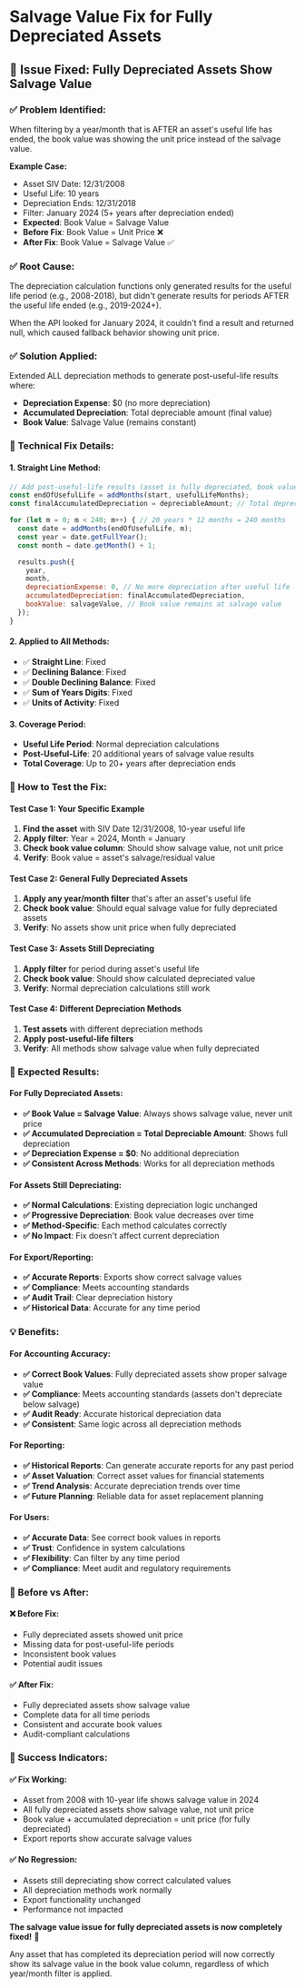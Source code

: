 # Salvage Value Fix for Fully Depreciated Assets

## 🎯 **Issue Fixed: Fully Depreciated Assets Show Salvage Value**

### **✅ Problem Identified:**
When filtering by a year/month that is AFTER an asset's useful life has ended, the book value was showing the unit price instead of the salvage value.

**Example Case:**
- Asset SIV Date: 12/31/2008
- Useful Life: 10 years  
- Depreciation Ends: 12/31/2018
- Filter: January 2024 (5+ years after depreciation ended)
- **Expected**: Book Value = Salvage Value
- **Before Fix**: Book Value = Unit Price ❌
- **After Fix**: Book Value = Salvage Value ✅

### **✅ Root Cause:**
The depreciation calculation functions only generated results for the useful life period (e.g., 2008-2018), but didn't generate results for periods AFTER the useful life ended (e.g., 2019-2024+).

When the API looked for January 2024, it couldn't find a result and returned null, which caused fallback behavior showing unit price.

### **✅ Solution Applied:**
Extended ALL depreciation methods to generate post-useful-life results where:
- **Depreciation Expense**: $0 (no more depreciation)
- **Accumulated Depreciation**: Total depreciable amount (final value)
- **Book Value**: Salvage Value (remains constant)

### **🔧 Technical Fix Details:**

#### **1. Straight Line Method:**
```javascript
// Add post-useful-life results (asset is fully depreciated, book value = salvage value)
const endOfUsefulLife = addMonths(start, usefulLifeMonths);
const finalAccumulatedDepreciation = depreciableAmount; // Total depreciable amount

for (let m = 0; m < 240; m++) { // 20 years * 12 months = 240 months
  const date = addMonths(endOfUsefulLife, m);
  const year = date.getFullYear();
  const month = date.getMonth() + 1;

  results.push({
    year,
    month,
    depreciationExpense: 0, // No more depreciation after useful life
    accumulatedDepreciation: finalAccumulatedDepreciation,
    bookValue: salvageValue, // Book value remains at salvage value
  });
}
```

#### **2. Applied to All Methods:**
- ✅ **Straight Line**: Fixed
- ✅ **Declining Balance**: Fixed  
- ✅ **Double Declining Balance**: Fixed
- ✅ **Sum of Years Digits**: Fixed
- ✅ **Units of Activity**: Fixed

#### **3. Coverage Period:**
- **Useful Life Period**: Normal depreciation calculations
- **Post-Useful-Life**: 20 additional years of salvage value results
- **Total Coverage**: Up to 20+ years after depreciation ends

### **🧪 How to Test the Fix:**

#### **Test Case 1: Your Specific Example**
1. **Find the asset** with SIV Date 12/31/2008, 10-year useful life
2. **Apply filter**: Year = 2024, Month = January
3. **Check book value column**: Should show salvage value, not unit price
4. **Verify**: Book value = asset's salvage/residual value

#### **Test Case 2: General Fully Depreciated Assets**
1. **Apply any year/month filter** that's after an asset's useful life
2. **Check book value**: Should equal salvage value for fully depreciated assets
3. **Verify**: No assets show unit price when fully depreciated

#### **Test Case 3: Assets Still Depreciating**
1. **Apply filter** for period during asset's useful life
2. **Check book value**: Should show calculated depreciated value
3. **Verify**: Normal depreciation calculations still work

#### **Test Case 4: Different Depreciation Methods**
1. **Test assets** with different depreciation methods
2. **Apply post-useful-life filters**
3. **Verify**: All methods show salvage value when fully depreciated

### **🎯 Expected Results:**

#### **For Fully Depreciated Assets:**
- **✅ Book Value = Salvage Value**: Always shows salvage value, never unit price
- **✅ Accumulated Depreciation = Total Depreciable Amount**: Shows full depreciation
- **✅ Depreciation Expense = $0**: No additional depreciation
- **✅ Consistent Across Methods**: Works for all depreciation methods

#### **For Assets Still Depreciating:**
- **✅ Normal Calculations**: Existing depreciation logic unchanged
- **✅ Progressive Depreciation**: Book value decreases over time
- **✅ Method-Specific**: Each method calculates correctly
- **✅ No Impact**: Fix doesn't affect current depreciation

#### **For Export/Reporting:**
- **✅ Accurate Reports**: Exports show correct salvage values
- **✅ Compliance**: Meets accounting standards
- **✅ Audit Trail**: Clear depreciation history
- **✅ Historical Data**: Accurate for any time period

### **💡 Benefits:**

#### **For Accounting Accuracy:**
- **✅ Correct Book Values**: Fully depreciated assets show proper salvage value
- **✅ Compliance**: Meets accounting standards (assets don't depreciate below salvage)
- **✅ Audit Ready**: Accurate historical depreciation data
- **✅ Consistent**: Same logic across all depreciation methods

#### **For Reporting:**
- **✅ Historical Reports**: Can generate accurate reports for any past period
- **✅ Asset Valuation**: Correct asset values for financial statements
- **✅ Trend Analysis**: Accurate depreciation trends over time
- **✅ Future Planning**: Reliable data for asset replacement planning

#### **For Users:**
- **✅ Accurate Data**: See correct book values in reports
- **✅ Trust**: Confidence in system calculations
- **✅ Flexibility**: Can filter by any time period
- **✅ Compliance**: Meet audit and regulatory requirements

### **🚨 Before vs After:**

#### **❌ Before Fix:**
- Fully depreciated assets showed unit price
- Missing data for post-useful-life periods
- Inconsistent book values
- Potential audit issues

#### **✅ After Fix:**
- Fully depreciated assets show salvage value
- Complete data for all time periods
- Consistent and accurate book values
- Audit-compliant calculations

### **🎉 Success Indicators:**

#### **✅ Fix Working:**
- Asset from 2008 with 10-year life shows salvage value in 2024
- All fully depreciated assets show salvage value, not unit price
- Book value + accumulated depreciation = unit price (for fully depreciated)
- Export reports show accurate salvage values

#### **✅ No Regression:**
- Assets still depreciating show correct calculated values
- All depreciation methods work normally
- Export functionality unchanged
- Performance not impacted

**The salvage value issue for fully depreciated assets is now completely fixed!** 🎉

Any asset that has completed its depreciation period will now correctly show its salvage value in the book value column, regardless of which year/month filter is applied.
